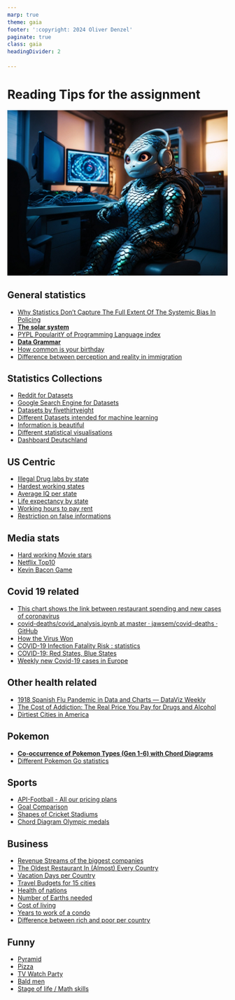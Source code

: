 ```yaml
---
marp: true
theme: gaia
footer: ':copyright: 2024 Oliver Denzel'
paginate: true
class: gaia
headingDivider: 2

---
```

<!-- _paginate: skip -->
<!-- _class: gaia lead -->

# Reading Tips for the assignment
![bg left:40%](../img/robot11.jpg)

## General statistics

* [Why Statistics Don’t Capture The Full Extent Of The Systemic Bias In Policing](https://fivethirtyeight.com/features/why-statistics-dont-capture-the-full-extent-of-the-systemic-bias-in-policing/?utm_source=digg)
* **[The solar system](https://i.redd.it/wr1r93iv2he41.jpg)**
* [PYPL PopularitY of Programming Language index](http://pypl.github.io/PYPL.html)
* **[Data Grammar](https://www.behance.net/gallery/83894451/Catalogue-de-graphes-pour-dataviz-data-grammar)**
* [How common is your birthday](https://public.tableau.com/app/profile/lisa.trescott/viz/HowCommonIsYourBirthday_17222664505560/Birthday)
* [Difference between perception and reality in immigration](https://www.visualcapitalist.com/almost-everyone-overestimates-how-many-immigrants-live-in-their-home-country/)

## Statistics Collections
* [Reddit for Datasets](https://www.reddit.com/r/datasets/)
* [Google Search Engine for Datasets](https://datasetsearch.research.google.com)
* [Datasets by fivethirtyeight](https://data.fivethirtyeight.com)
* [Different Datasets intended for machine learning](https://www.openml.org/search?type=data)
* [Information is beautiful](https://informationisbeautiful.net/beautifulnews/)
* [Different statistical visualisations](https://datavisualiseworld.wordpress.com/posts/)
* [Dashboard Deutschland](https://www.dashboard-deutschland.de)

## US Centric
* [Illegal Drug labs by state](https://www.criminalattorneycincinnati.com/which-u-s-cities-have-had-the-most-illegal-drug-labs-raided-by-the-dea-over-the-past-10-years/)
* [Hardest working states](https://www.visualcapitalist.com/mapped-u-s-states-that-work-the-hardest/)
* [Average IQ per state](https://www.visualcapitalist.com/mapped-average-iq-score-by-state/)
* [Life expectancy by state](https://www.forbes.com/advisor/life-insurance/states-with-the-largest-decline-in-life-expectancy/)
* [Working hours to pay rent](https://www.self.inc/info/work-hours-to-pay-rent/)
* [Restriction on false informations](https://www.pewresearch.org/short-reads/2023/07/20/most-americans-favor-restrictions-on-false-information-violent-content-online/s)

## Media stats

* [Hard working Movie stars](https://resume.io/blog/worlds-hardest-working-hollywood-stars)
* [Netflix Top10](https://top10.netflix.com)
* [Kevin Bacon Game](https://digg.com/stat-significant/link/quantifying-the-kevin-bacon-game-a-statistical-exploration-of-hollywoods-most-connected-actors?utm_source=digg)

## Covid 19 related

* [This chart shows the link between restaurant spending and new cases of coronavirus](https://www.cnbc.com/2020/06/26/this-chart-shows-the-link-between-restaurant-spending-and-new-coronavirus-cases.html?utm_source=digg)
* [covid-deaths/covid_analysis.ipynb at master · jawsem/covid-deaths · GitHub](https://github.com/jawsem/covid-deaths/blob/master/covid_analysis.ipynb)
* [How the Virus Won](https://www.nytimes.com/interactive/2020/us/coronavirus-spread.html?action=click&module=Spotlight&pgtype=Homepage?utm_source=digg)
* [COVID-19 Infection Fatality Risk : statistics](https://www.reddit.com/r/statistics/comments/hgndu0/d_covid19_infection_fatality_risk/)
* [COVID-19: Red States, Blue States](https://tamino.wordpress.com/2020/06/21/covid-19-red-states-blue-states/)
* [Weekly new Covid-19 cases in Europe](https://docs.google.com/spreadsheets/d/e/2PACX-1vTU3DCePS-m3DTxYtMIeymYsWX5ZZBQeXnSuwEeTpBoLH6rwGyBzHhnUqIL1GynnKyrGqV6HIt7aI7M/pubchart?oid=580361556&format=interactive)

## Other health related

* [1918 Spanish Flu Pandemic in Data and Charts — DataViz Weekly](https://www.anychart.com/blog/2020/04/17/spanish-flu-data-charts/)
* [The Cost of Addiction: The Real Price You Pay for Drugs and Alcohol](https://www.detox.net/uncover/cost-addiction-drugs-alcohol/)
* [Dirtiest Cities in America](https://www.visualcapitalist.com/mapped-the-10-dirtiest-cities-in-america/)

## Pokemon

* **[Co-occurrence of Pokemon Types (Gen 1-6) with Chord Diagrams](https://shahinrostami.com/posts/statistics/data-is-beautiful/co-occurrence-of-pokemon-types-with-chord-diagrams/#The-Dataset)**
* [Different Pokemon Go statistics](https://www.businessofapps.com/data/pokemon-go-statistics/)
 
## Sports
 
* [API-Football - All our pricing plans](https://www.api-football.com/pricing)
* [Goal Comparison](https://streamja.com/1Jgd)
* [Shapes of Cricket Stadiums](https://www.bbc.co.uk/sport/extra/vjVnELf6Ih/shapes_cricket_stadiums)
* [Chord Diagram Olympic medals](https://shahinrostami.com/posts/statistics/data-is-beautiful/top-olympic-medal-earning-countries/)
 
## Business
 
* [Revenue Streams of the biggest companies](https://i.redd.it/1zz3wzx1az701.jpg)
* [The Oldest Restaurant In (Almost) Every Country](https://www.netcredit.com/blog/oldest-restaurant-in-every-country/)
* [Vacation Days per Country](https://cdn.digg.com/wp-content/uploads/2022/11/18132455/vacation-days-countries-world.png)
* [Travel Budgets for 15 cities](https://www.visualcapitalist.com/mapped-daily-travel-budgets-for-15-european-countries/)
* [Health of nations](https://themeasureofaplan.com/wealth-map/)
* [Number of Earths needed](https://www.visualcapitalist.com/the-number-of-earths-needed-for-different-countries-lifestyles/)
* [Cost of living](https://smartasset.com/data-studies/united-states-europe-col-2023)
* [Years to work of a condo](https://www.voronoiapp.com/real-estate/How-Many-Years-Does-it-Take-to-Save-for-a-Condo--2761)
* [Difference between rich and poor per country](https://www.voronoiapp.com/wealth/How-far-apart-are-the-incomes-of-the-rich-and-poor-in-different-countries-2617)
 
 ## Funny
 * [Pyramid](https://i.redd.it/7oy9k33ifij41.jpg)
* [Pizza](https://i.redd.it/oa5gyhjre7h31.jpg)
* [TV Watch Party](https://i.redd.it/sbrpx4e8y1e01.jpg)
* [Bald men](https://www.voronoiapp.com/maps/Percentage-of-Bald-Males-by-Country-2765)
* [Stage of life / Math skills](https://i.redd.it/fyfmu7ewoqi41.jpg)